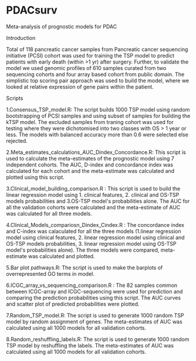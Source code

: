 # PDACsurv
Meta-analysis of prognostic models for PDAC

Introduction

Total of 118 pancreatic cancer samples from Pancreatic cancer sequencing initiative (PCSI) cohort was used for training the TSP model to predict patients with early death (within >1 yr) after surgery. Further, to validate the model we used genomic profiles of 610 samples curated from two sequencing cohorts and four array based cohort from public domain. The simplistic top scoring pair approach was used to build the model, where we looked at relative expression of gene pairs within the patient. 

Scripts

1.Consensus_TSP_model.R: The script builds 1000 TSP model using random bootstrapping of PCSI samples and using subset of samples for building the kTSP model. The excluded samples from traning cohort was used for testing where they were dichotomised into two classes with OS > 1 year or less. The models with balanced accuracy more than 0.6 were selected else rejected. 

2.Meta_estimates_calculations_AUC_Dindex_Concordance.R: This script is used to calculate the meta-estimates of the prognostic model using 7 independent cohorts. The AUC, D-index and concordance index was calculated for each cohort and the meta-estimate was calculated and plotted using this script.

3.Clinical_model_building_comparison.R : This script is used to build the linear regression model using 1. clinical features, 2. clinical and OS-TSP models probabilities and 3.OS-TSP model's probabilities alone. The AUC for all the validation cohorts were calculated and the meta-estimate of AUC was calculated for all three models.

4.Clinical_Models_compariosn_Dindex_Cindex.R : The concordance index and C-index was calaculated for all the three models (1.linear regression model using clinical features, 2. linear regression model using clinical and OS-TSP models probabilities, 3. linear regression model using OS-TSP model's probabilities alone). The three models were compared, meta-estimate was calculated and plotted.

5.Bar plot pathways.R: The script is used to make the barplots of overrepresented GO terms in model.

6.ICGC_array_vs_sequencing_comparison.R : The 82 samples common between ICGC-array and ICGC-sequencing were used for prediction and comparing the prediction probabilities using this script. The AUC curves and scatter plot of predicted probabilities were plotted.

7.Random_TSP_model.R: The script is used to generate 1000 random TSP model by random assignment of genes. The meta-estimates of AUC was calculated using all 1000 models for all validation cohorts.

8.Random_reshuffling_labels.R: The script is used to generate 1000 random TSP model by reshuffling the labels. The meta-estimates of AUC was calculated using all 1000 models for all validation cohorts.


